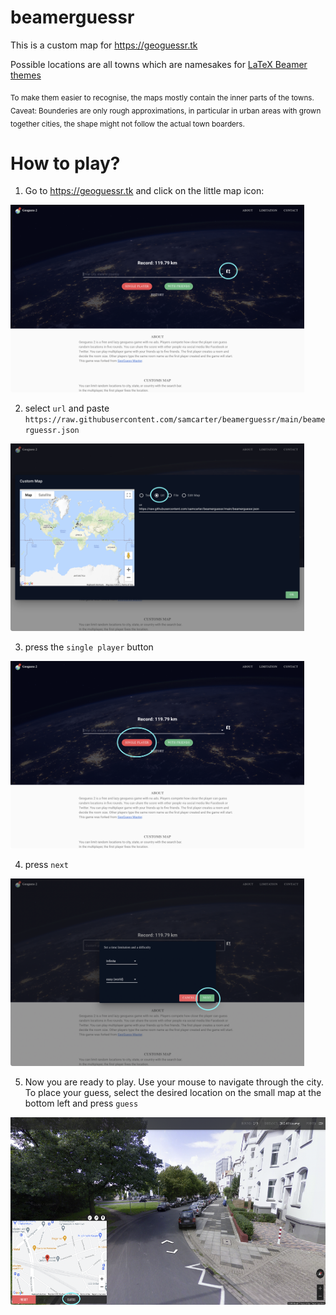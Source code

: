 # beamerguessr

This is a custom map for https://geoguessr.tk

Possible locations are all towns which are namesakes for [LaTeX Beamer themes](https://github.com/josephwright/beamer/tree/main/base/themes/theme) 

<sub>To make them easier to recognise, the maps mostly contain the inner parts of the towns. Caveat: Bounderies are only rough approximations, in particular in urban areas with grown together cities, the shape might not follow the actual town boarders.</sub>

# How to play?

1. Go to https://geoguessr.tk and click on the little map icon:

<img src="./step1.png" height="300">

2. select `url` and paste `https://raw.githubusercontent.com/samcarter/beamerguessr/main/beamerguessr.json`

<img src="./step2.png" height="300">

3. press the `single player` button

<img src="./step3.png" height="300">

4. press `next`

<img src="./step4.png" height="300">

5. Now you are ready to play. Use your mouse to navigate through the city. To place your guess, select the desired location on the small map at the bottom left and press `guess`

<img src="./step5.png" height="300">
